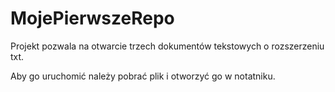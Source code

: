 # MojePierwszeRepo

Projekt pozwala na otwarcie trzech dokumentów tekstowych o rozszerzeniu txt.

Aby go uruchomić należy pobrać plik i otworzyć go w notatniku.
